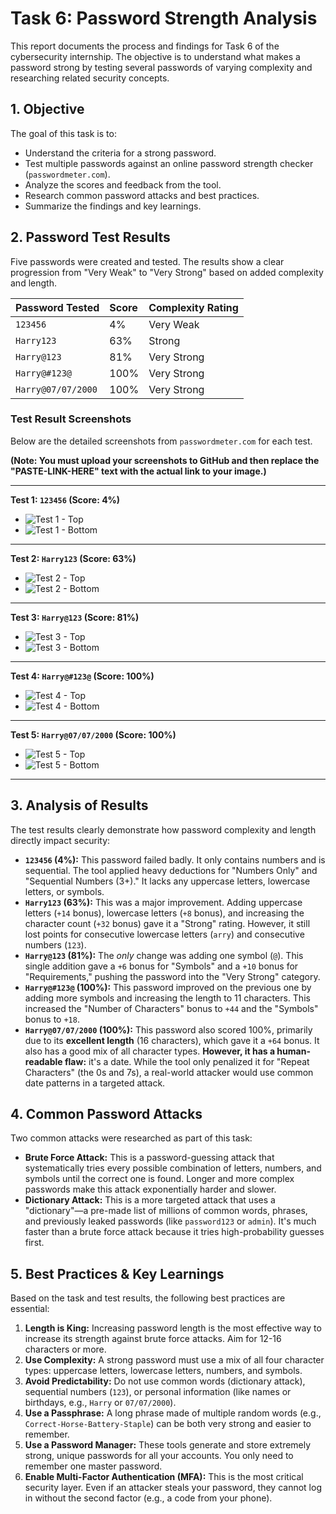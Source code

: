 # Task 6: Password Strength Analysis

This report documents the process and findings for Task 6 of the cybersecurity internship. The objective is to understand what makes a password strong by testing several passwords of varying complexity and researching related security concepts.

## 1. Objective

The goal of this task is to:
* Understand the criteria for a strong password.
* Test multiple passwords against an online password strength checker (`passwordmeter.com`).
* Analyze the scores and feedback from the tool.
* Research common password attacks and best practices.
* Summarize the findings and key learnings.

## 2. Password Test Results

Five passwords were created and tested. The results show a clear progression from "Very Weak" to "Very Strong" based on added complexity and length.

| Password Tested | Score | Complexity Rating |
| :--- | :--- | :--- |
| `123456` | 4% | Very Weak |
| `Harry123` | 63% | Strong |
| `Harry@123` | 81% | Very Strong |
| `Harry@#123@` | 100% | Very Strong |
| `Harry@07/07/2000` | 100% | Very Strong |

### Test Result Screenshots

Below are the detailed screenshots from `passwordmeter.com` for each test.

**(Note: You must upload your screenshots to GitHub and then replace the "PASTE-LINK-HERE" text with the actual link to your image.)**

---
**Test 1: `123456` (Score: 4%)**
* ![Test 1 - Top](PASTE-SCREENSHOT-165537.png-LINK-HERE)
* ![Test 1 - Bottom](PASTE-SCREENSHOT-165713.png-LINK-HERE)

---
**Test 2: `Harry123` (Score: 63%)**
* ![Test 2 - Top](PASTE-SCREENSHOT-165924.png-LINK-HERE)
* ![Test 2 - Bottom](PASTE-SCREENSHOT-165934.png-LINK-HERE)

---
**Test 3: `Harry@123` (Score: 81%)**
* ![Test 3 - Top](PASTE-SCREENSHOT-170005.png-LINK-HERE)
* ![Test 3 - Bottom](PASTE-SCREENSHOT-170015.png-LINK-HERE)

---
**Test 4: `Harry@#123@` (Score: 100%)**
* ![Test 4 - Top](PASTE-SCREENSHOT-170115.png-LINK-HERE)
* ![Test 4 - Bottom](PASTE-SCREENSHOT-170122.png-LINK-HERE)

---
**Test 5: `Harry@07/07/2000` (Score: 100%)**
* ![Test 5 - Top](PASTE-SCREENSHOT-170158.png-LINK-HERE)
* ![Test 5 - Bottom](PASTE-SCREENSHOT-170209.png-LINK-HERE)

---

## 3. Analysis of Results

The test results clearly demonstrate how password complexity and length directly impact security:

* **`123456` (4%):** This password failed badly. It only contains numbers and is sequential. The tool applied heavy deductions for "Numbers Only" and "Sequential Numbers (3+)." It lacks any uppercase letters, lowercase letters, or symbols.
* **`Harry123` (63%):** This was a major improvement. Adding uppercase letters (`+14` bonus), lowercase letters (`+8` bonus), and increasing the character count (`+32` bonus) gave it a "Strong" rating. However, it still lost points for consecutive lowercase letters (`arry`) and consecutive numbers (`123`).
* **`Harry@123` (81%):** The *only* change was adding one symbol (`@`). This single addition gave a `+6` bonus for "Symbols" and a `+10` bonus for "Requirements," pushing the password into the "Very Strong" category.
* **`Harry@#123@` (100%):** This password improved on the previous one by adding more symbols and increasing the length to 11 characters. This increased the "Number of Characters" bonus to `+44` and the "Symbols" bonus to `+18`.
* **`Harry@07/07/2000` (100%):** This password also scored 100%, primarily due to its **excellent length** (16 characters), which gave it a `+64` bonus. It also has a good mix of all character types. **However, it has a human-readable flaw:** it's a date. While the tool only penalized it for "Repeat Characters" (the 0s and 7s), a real-world attacker would use common date patterns in a targeted attack.

## 4. Common Password Attacks

Two common attacks were researched as part of this task:

* **Brute Force Attack:** This is a password-guessing attack that systematically tries every possible combination of letters, numbers, and symbols until the correct one is found. Longer and more complex passwords make this attack exponentially harder and slower.
* **Dictionary Attack:** This is a more targeted attack that uses a "dictionary"—a pre-made list of millions of common words, phrases, and previously leaked passwords (like `password123` or `admin`). It's much faster than a brute force attack because it tries high-probability guesses first.

## 5. Best Practices & Key Learnings

Based on the task and test results, the following best practices are essential:

1.  **Length is King:** Increasing password length is the most effective way to increase its strength against brute force attacks. Aim for 12-16 characters or more.
2.  **Use Complexity:** A strong password must use a mix of all four character types: uppercase letters, lowercase letters, numbers, and symbols.
3.  **Avoid Predictability:** Do not use common words (dictionary attack), sequential numbers (`123`), or personal information (like names or birthdays, e.g., `Harry` or `07/07/2000`).
4.  **Use a Passphrase:** A long phrase made of multiple random words (e.g., `Correct-Horse-Battery-Staple`) can be both very strong and easier to remember.
5.  **Use a Password Manager:** These tools generate and store extremely strong, unique passwords for all your accounts. You only need to remember one master password.
6.  **Enable Multi-Factor Authentication (MFA):** This is the most critical security layer. Even if an attacker steals your password, they cannot log in without the second factor (e.g., a code from your phone).
